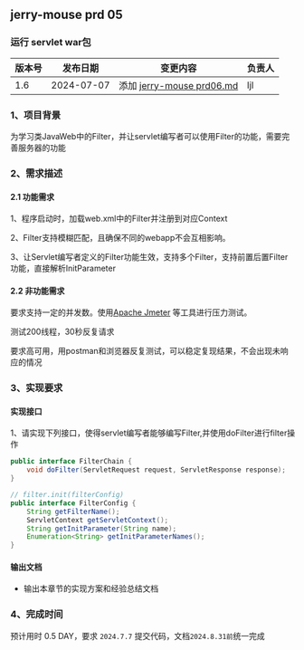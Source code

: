 ## jerry-mouse prd 05

### 运行 servlet war包

| 版本号 | 发布日期       | 变更内容                                  | 负责人 |
|-----|------------|---------------------------------------|-----|
| 1.6 | 2024-07-07 | 添加 [jerry-mouse prd06.md](./prd06.md) | ljl |

### 1、项目背景
为学习类JavaWeb中的Filter，并让servlet编写者可以使用Filter的功能，需要完善服务器的功能

### 2、需求描述
#### 2.1 功能需求

1、程序启动时，加载web.xml中的Filter并注册到对应Context

2、Filter支持模糊匹配，且确保不同的webapp不会互相影响。

3、让Servlet编写者定义的Filter功能生效，支持多个Filter，支持前置后置Filter功能，直接解析InitParameter


#### 2.2 非功能需求

要求支持一定的并发数。使用[Apache Jmeter](https://jmeter.apache.org/download_jmeter.cgi) 等工具进行压力测试。

测试200线程，30秒反复请求

要求高可用，用postman和浏览器反复测试，可以稳定复现结果，不会出现未响应的情况

### 3、实现要求
#### 实现接口

1、请实现下列接口，使得servlet编写者能够编写Filter,并使用doFilter进行filter操作
```java
public interface FilterChain {
    void doFilter(ServletRequest request, ServletResponse response);
}

// filter.init(filterConfig)
public interface FilterConfig {
    String getFilterName();
    ServletContext getServletContext();
    String getInitParameter(String name);
    Enumeration<String> getInitParameterNames();
}
```
#### 输出文档
- 输出本章节的实现方案和经验总结文档

### 4、完成时间
预计用时 0.5 DAY，要求 `2024.7.7` 提交代码，文档`2024.8.31前`统一完成
